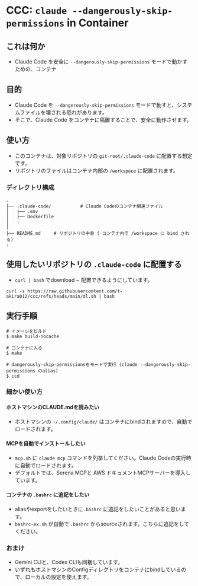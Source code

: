 # CCC: `claude --dangerously-skip-permissions` in Container

## これは何か

* Claude Code を安全に `--dangerously-skip-permissions` モードで動かすための、コンテナ

## 目的


* Claude Code を `--dangerously-skip-permissions` モードで動すと、システムファイルを壊される恐れがあります。
* そこで、Claude Code をコンテナに隔離することで、安全に動作させます。

## 使い方

* このコンテナは、対象リポジトリの `git-root/.claude-code` に配置する想定です。
* リポジトリのファイルはコンテナ内部の `/workspace` に配置されます。

### ディレクトリ構成

```
.
├── .claude-code/           # Claude Codeのコンテナ関連ファイル
│   ├── .env
│   ├── Dockerfile
│   :
│
├── README.md     # リポジトリの中身 ( コンテナ内で /workspace に bind される)
:
```

## 使用したいリポジトリの `.claude-code` に配置する

* `curl | bash` でdownload ~ 配置できるようにしています。

```
curl -s https://raw.githubusercontent.com/t-akira012/ccc/refs/heads/main/dl.sh | bash
```

## 実行手順

```
# イメージをビルド
$ make build-nocache

# コンテナに入る
$ make

# dangerously-skip-permissionsをモードで実行 (claude --dangerously-skip-permissions のalias)
$ ccd
```

### 細かい使い方

#### ホストマシンのCLAUDE.mdを読みたい

* ホストマシンの `~/.config/claude/` はコンテナにbindされますので、自動でロードされます。

#### MCPを自動でインストールしたい

* `mcp.sh` に `claude mcp` コマンドを列挙してください。Claude Codeの実行時に自動でロードされます。
* デフォルトでは、Serena MCPと AWS ドキュメントMCPサーバーを導入しています。

#### コンテナの `.bashrc` に追記をしたい

* aliasやexportをしたいときに`.bashrc` に追記をしたいことがあると思います。
* `bashrc-ex.sh` が自動で `.bashrc` からsourceされます。こちらに追記をしてください。


### おまけ

* Gemini CLIと、Codex CLIも同梱しています。
* いずれもホストマシンのConfigディレクトリをコンテナにbindしているので、ローカルの設定を使えます。
